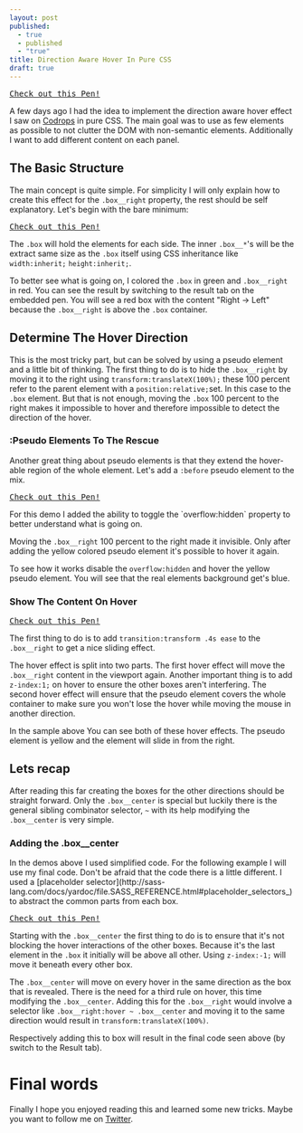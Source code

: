 ```yaml
---
layout: post
published: 
  - true
  - published
  - "true"
title: Direction Aware Hover In Pure CSS
draft: true
---
```


<pre class="codepen" data-height="400" data-type="result" data-href="162ba1b75de88267c79052fb6c431c70" data-user="FWeinb" data-safe="true"><code></code><a href="http://codepen.io/FWeinb/pen/xgCwL">Check out this Pen!</a></pre>

A few days ago I had the idea to implement the direction aware hover effect I saw on [Codrops](http://tympanus.net/TipsTricks/DirectionAwareHoverEffect/) in pure CSS. The main goal was to use as few elements as possible to not clutter the DOM with non-semantic elements. Additionally I want to add different content on each panel.

## The Basic Structure

The main concept is quite simple. For simplicity I will only explain how to create this effect for the `.box__right` property, the rest should be self explanatory. Let's begin with the bare minimum:
<pre class="codepen" data-height="400" data-type="css" data-href="882abf79f7211b64071f84614b149c4c" data-user="FWeinb" data-safe="true"><code></code><a href="http://codepen.io/FWeinb/pen/hDgKr">Check out this Pen!</a></pre>

The `.box` will hold the elements for each side. The inner `.box__*`'s will be the extract same size as the `.box` itself using CSS inheritance like `width:inherit;` `height:inherit;`.

To better see what is going on, I colored the `.box` in green and `.box__right` in red. You can see the result by switching to the result tab on the embedded pen. You will see a red box with the content "Right → Left" because the `.box__right` is above the `.box` container.

## Determine The Hover Direction

This is the most tricky part, but can be solved by using a pseudo element and a little bit of thinking. The first thing to do is to hide the `.box__right` by moving it to the right using `transform:translateX(100%);` these 100 percent refer to the parent element with a `position:relative;`set. In this case to the `.box` element.
But that is not enough, moving the `.box` 100 percent to the right makes it impossible to hover and therefore impossible to detect the direction of the hover.

### :Pseudo Elements To The Rescue

Another great thing about pseudo elements is that they extend the hover-able region of the whole element. Let's add a `:before` pseudo element to the mix.

<pre class="codepen" data-height="400" data-type="result" data-href="7e9b4dfe299e0ef903ad66f77384fda4" data-user="FWeinb" data-safe="true"><code></code><a href="http://codepen.io/FWeinb/pen/iaJLG">Check out this Pen!</a></pre>
<aside>
For this demo I added the ability to toggle the `overflow:hidden` property to better understand what is going on.
</aside>

Moving the `.box__right` 100 percent to the right made it invisible. Only after adding the yellow colored pseudo element it's possible to hover it again.

To see how it works disable the `overflow:hidden` and hover the yellow pseudo element. You will see that the real elements background get's blue.

### Show The Content On Hover

<pre class="codepen" data-height="400" data-type="result" data-href="9ddf05a4443a1e66e69cc305e0f75702" data-user="FWeinb" data-safe="true"><code></code><a href="http://codepen.io/FWeinb/pen/GnleK">Check out this Pen!</a></pre>

The first thing to do is to add `transition:transform .4s ease` to the `.box__right` to get a nice sliding effect.

The hover effect is split into two parts. The first hover effect will move the `.box__right` content in the viewport again. Another important thing is to add `z-index:1;` on hover to ensure the other boxes aren't interfering. 
The second hover effect will ensure that the pseudo element covers the whole container to make sure you won't lose the hover while moving the mouse in another direction.

In the sample above You can see both of these hover effects. The pseudo element is yellow and the element will slide in from the right. 

## Lets recap 

After reading this far creating the boxes for the other directions should be straight forward. Only the `.box__center` is special but luckily there is the general sibling combinator selector, `~` with its help modifying the `.box__center` is very simple.

### Adding the .box__center

<aside>
In the demos above I used simplified code. For the following example I will use my final code. Don't be afraid that the code there is a little different. I used a [placeholder selector](http://sass-lang.com/docs/yardoc/file.SASS_REFERENCE.html#placeholder_selectors_) to abstract the common parts from each box.
</aside>

<pre class="codepen" data-height="400" data-type="css" data-href="c93eadeb4c412e5fa79f43f64b4203da" data-user="FWeinb" data-safe="true"><code></code><a href="http://codepen.io/FWeinb/pen/vpDJa">Check out this Pen!</a></pre>

Starting with the `.box__center` the first thing to do is to ensure that it's not blocking the hover interactions of the other boxes. Because it's the last element in the `.box` it initially will be above all other. Using `z-index:-1;` will move it beneath every other box.

The `.box__center` will move on every hover in the same direction as the box that is revealed. There is the need for a third rule on hover, this time modifying the `.box__center`. Adding this for the `.box__right` would involve a selector like `.box__right:hover ~ .box__center` and moving it to the same direction would result in `transform:translateX(100%)`. 

Respectively adding this to box will result in the final code seen above (by switch to the Result tab).


# Final words 

Finally I hope you enjoyed reading this and learned some new tricks. Maybe you want to follow me on [Twitter](http://twitter.com/FWeinb).





<script async src="http://codepen.io/assets/embed/ei.js"></script>
